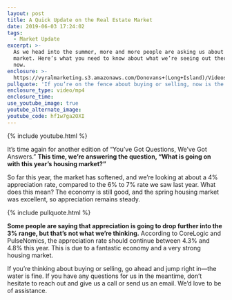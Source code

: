 ```yaml
---
layout: post
title: A Quick Update on the Real Estate Market
date: 2019-06-03 17:24:02
tags:
  - Market Update
excerpt: >-
  As we head into the summer, more and more people are asking us about the
  market. Here’s what you need to know about what we’re seeing out there right
  now.
enclosure: >-
  https://vyralmarketing.s3.amazonaws.com/Donovans+(Long+Island)/Videos/2019/Tampa+Bay+Real+Estate+Agent-+What+Is+Going+On+With+The+Housing+Market_.mp4
pullquote: 'If you’re on the fence about buying or selling, now is the time to get off.'
enclosure_type: video/mp4
enclosure_time:
use_youtube_image: true
youtube_alternate_image:
youtube_code: hf1w7ga2OXI
---
```


{% include youtube.html %}

It’s time again for another edition of “You’ve Got Questions, We’ve Got Answers.” **This time, we’re answering the question, “What is going on with this year’s housing market?”**

So far this year, the market has softened, and we’re looking at about a 4% appreciation rate, compared to the 6% to 7% rate we saw last year. What does this mean? The economy is still good, and the spring housing market was excellent, so appreciation remains steady.

{% include pullquote.html %}

**Some people are saying that appreciation is going to drop further into the 3% range, but that’s not what we’re thinking.** According to CoreLogic and PulseNomics, the appreciation rate should continue between 4.3% and 4.8% this year. This is due to a fantastic economy and a very strong housing market.

If you’re thinking about buying or selling, go ahead and jump right in—the water is fine. If you have any questions for us in the meantime, don’t hesitate to reach out and give us a call or send us an email. We’d love to be of assistance.<br>&nbsp;

&nbsp;
